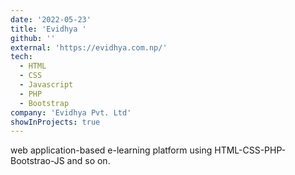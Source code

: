 ```yaml
---
date: '2022-05-23'
title: 'Evidhya '
github: ''
external: 'https://evidhya.com.np/'
tech:
  - HTML
  - CSS
  - Javascript
  - PHP
  - Bootstrap
company: 'Evidhya Pvt. Ltd'
showInProjects: true
---
```


web application-based e-learning platform using HTML-CSS-PHP-Bootstrao-JS and so on.
